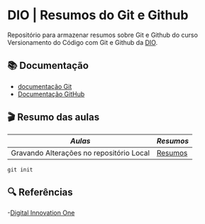 
# DIO | Resumos do Git e Github 

Repositório para armazenar resumos sobre Git e Github
do curso Versionamento do Código com Git e Github da 
[DIO](https://www.dio.me/).

## 📚 Documentação
- [documentação Git](https://github-scm.com/doc)
- [Documentação GitHub](https://github.com/)

## 🎬 Resumo das aulas

| *Aulas* | *Resumos* |
|---------|-----------|
| Gravando Alterações no repositório Local | [Resumos]()|

```
git init
```

## 🔍 Referências
-[Digital Innovation One]()
